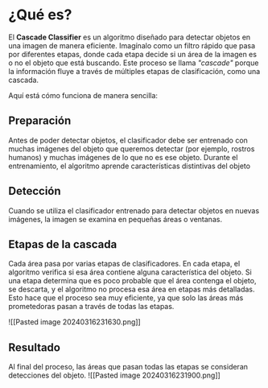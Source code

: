 # ¿Qué es?
El **Cascade Classifier** es un algoritmo diseñado para detectar objetos en una imagen de manera eficiente. Imagínalo como un filtro rápido que pasa por diferentes etapas, donde cada etapa decide si un área de la imagen es o no el objeto que está buscando. Este proceso se llama *"cascade"* porque la información fluye a través de múltiples etapas de clasificación, como una cascada.

Aquí está cómo funciona de manera sencilla:
## **Preparación**
Antes de poder detectar objetos, el clasificador debe ser entrenado con muchas imágenes del objeto que queremos detectar (por ejemplo, rostros humanos) y muchas imágenes de lo que no es ese objeto. Durante el entrenamiento, el algoritmo aprende características distintivas del objeto
## Detección
Cuando se utiliza el clasificador entrenado para detectar objetos en nuevas imágenes, la imagen se examina en pequeñas áreas o ventanas.
## Etapas de la cascada
Cada área pasa por varias etapas de clasificadores. En cada etapa, el algoritmo verifica si esa área contiene alguna característica del objeto. Si una etapa determina que es poco probable que el área contenga el objeto, se descarta, y el algoritmo no procesa esa área en etapas más detalladas. Esto hace que el proceso sea muy eficiente, ya que solo las áreas más prometedoras pasan a través de todas las etapas.

![[Pasted image 20240316231630.png]]
## Resultado
Al final del proceso, las áreas que pasan todas las etapas se consideran detecciones del objeto.
![[Pasted image 20240316231900.png]]
